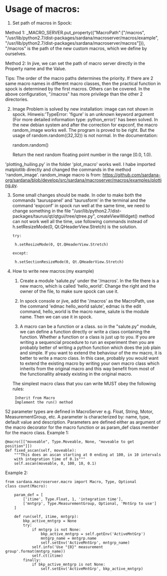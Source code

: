 # Usage of macros: 

1. Set path of macros in Spock:

Method 1: 
_MACRO_SERVER.put_property({"MacroPath":["/macros", "/usr/lib/python2.7/dist-packages/sardana/macroserver/macros/example", "/usr/lib/python2.7/dist-packages/sardana/macroserver/macros"]}), "/macros" is the path of the new custom macros, which we define by ourselves. 

Method 2: 
In jive, we can set the path of macro server directly in the Property name and the Value. 

Tips: The order of the macro paths determines the priority. If there are 2 same macro names in different macro classes, then the practical function in spock is determined by the first macros. Others can be covered. In the above configuration, "/macros" has more privilege than the other 2 directories. 


2. Image Problem is solved by new installation: image can not shown in spock. Hinweis:'TypeError: 'figure' is an unknown keyword argument
(For more detailed information type: python_error)' has been solved. In the new debian system and after the correction for expconf, the macro random_image works well. The program is proved to be right. But the usage of random.random((32,32)) is not normal. In the documentation: 
    

    random.random()

    Return the next random floating point number in the range [0.0, 1.0).
    
    
 'plotting_huiling.py' in the folder 'plot_macro' works well. I habe imported matplotlib directly and changed the commands in the method 'random_image'. random_image macro is from: https://github.com/sardana-org/sardana/blob/develop/src/sardana/macroserver/macros/examples/plotting.py.

3.  Some small changes should be made. In oder to make both the commands 'tauruspanel' and 'taurusform' in the terminal and the command 'expconf' in spock run well at the same time, we need to change something in the file "/usr/lib/python2.7/dist-packages/taurus/qt/qtgui/tree/qtree.py", createViewWidget() method can not work well all the time, use following commands instead of h.setResizeMode(0, Qt.QHeaderView.Stretch) is the solution.  


    
        try:
    
         h.setResizeMode(0, Qt.QHeaderView.Stretch)
         
        except:
     
         h.setSectionResizeMode(0, Qt.QHeaderView.Stretch)
         
 
4. How to write new macros:(my example)

    1. Create a module 'salute.py' under the '/macros'. In the file there is a new macro, which is called 'hello_world'. Change the right and the owner of the file, to make sure spock can use it. 

    2. In spock console or jive, add the '/macros' as the MacroPath, use the command 'edmac hello_world salute', edmac is the edit command, hello_world is the macro name, salute is the module name. Then we can use it in spock. 
    
   3.  A macro can be a function or a class.  so in the "salute.py" module, we can define a function directly or write a class containing the function. Whether a function or a class is just up to you. If you are writing a sequencial procedure to run an experiment then you are probably better of writing a python function which does the job plain and simple. If you want to extend the behaviour of the mv macro, it is better to write a macro class. In this case, probably you would want to extend the existing macro by writing your own macro class which inherits from the original macro and this way benefit from most of the functionallity already existing in the original macro.

   
   
   The simplest macro class that you can write MUST obey the following rules:

        Inherit from Macro
        Implement the run() method

52 parameter types are defined in MacroServer e.g. Float, String, Motor, MeasurementGroup, etc. A parameter is characterized by: name, type, default value and description.
Parameters are defined either as argument of the macro decorator for the macro function or as param_def class member for the macro class.
Example 1:

    @macro([["moveable", Type.Moveable, None, "moveable to get position"]])
    def fixed_ascan(self, moveable):
        """This does an ascan starting at 0 ending at 100, in 10 intervals
        with integration time of 0.1s"""
        self.ascan(moveable, 0, 100, 10, 0.1)


Example 2:

    from sardana.macroserver.macro import Macro, Type, Optional
    class count(Macro):

        param_def = [
            ['itime', Type.Float, 1, 'integration time'],
            ['mntgrp', Type.MeasurementGroup, Optional, 'MntGrp to use']
        ]

        def run(self, itime, mntgrp):
            bkp_active_mntgrp = None
            try:
                if mntgrp is not None:
                    bkp_active_mntgrp = self.getEnv('ActiveMntGrp')
                    mntgrp_name = mntgrp.name
                    self.setEnv('ActiveMntGrp', mntgrp_name)
                self.info('Use "{0}" measurement group'.format(mntgrp_name))
                self.ct(itime)
            finally:
                if bkp_active_mntgrp is not None:
                    self.setEnv('ActiveMntGrp', bkp_active_mntgrp)

   
   
